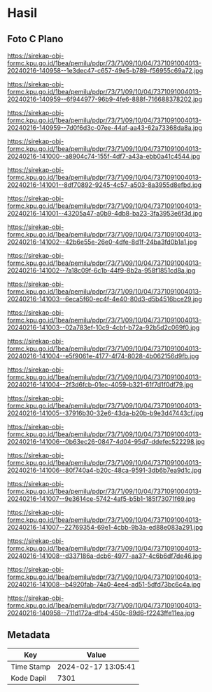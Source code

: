 # Hasil

## Foto C Plano

https://sirekap-obj-formc.kpu.go.id/1bea/pemilu/pdpr/73/71/09/10/04/7371091004013-20240216-140958--1e3dec47-c657-49e5-b789-f56955c69a72.jpg

https://sirekap-obj-formc.kpu.go.id/1bea/pemilu/pdpr/73/71/09/10/04/7371091004013-20240216-140959--6f944977-96b9-4fe6-888f-716688378202.jpg

https://sirekap-obj-formc.kpu.go.id/1bea/pemilu/pdpr/73/71/09/10/04/7371091004013-20240216-140959--7d0f6d3c-07ee-44af-aa43-62a73368da8a.jpg

https://sirekap-obj-formc.kpu.go.id/1bea/pemilu/pdpr/73/71/09/10/04/7371091004013-20240216-141000--a8904c74-155f-4df7-a43a-ebb0a41c4544.jpg

https://sirekap-obj-formc.kpu.go.id/1bea/pemilu/pdpr/73/71/09/10/04/7371091004013-20240216-141001--8df70892-9245-4c57-a503-8a3955d8efbd.jpg

https://sirekap-obj-formc.kpu.go.id/1bea/pemilu/pdpr/73/71/09/10/04/7371091004013-20240216-141001--43205a47-a0b9-4db8-ba23-3fa3953e6f3d.jpg

https://sirekap-obj-formc.kpu.go.id/1bea/pemilu/pdpr/73/71/09/10/04/7371091004013-20240216-141002--42b6e55e-26e0-4dfe-8d1f-24ba3fd0b1a1.jpg

https://sirekap-obj-formc.kpu.go.id/1bea/pemilu/pdpr/73/71/09/10/04/7371091004013-20240216-141002--7a18c09f-6c1b-44f9-8b2a-958f1851cd8a.jpg

https://sirekap-obj-formc.kpu.go.id/1bea/pemilu/pdpr/73/71/09/10/04/7371091004013-20240216-141003--6eca5f60-ec4f-4e40-80d3-d5b4516bce29.jpg

https://sirekap-obj-formc.kpu.go.id/1bea/pemilu/pdpr/73/71/09/10/04/7371091004013-20240216-141003--02a783ef-10c9-4cbf-b72a-92b5d2c069f0.jpg

https://sirekap-obj-formc.kpu.go.id/1bea/pemilu/pdpr/73/71/09/10/04/7371091004013-20240216-141004--e5f9061e-4177-4f74-8028-4b062156d9fb.jpg

https://sirekap-obj-formc.kpu.go.id/1bea/pemilu/pdpr/73/71/09/10/04/7371091004013-20240216-141004--2f3d6fcb-01ec-4059-b321-61f7d1f0df79.jpg

https://sirekap-obj-formc.kpu.go.id/1bea/pemilu/pdpr/73/71/09/10/04/7371091004013-20240216-141005--37916b30-32e6-43da-b20b-b9e3d47443cf.jpg

https://sirekap-obj-formc.kpu.go.id/1bea/pemilu/pdpr/73/71/09/10/04/7371091004013-20240216-141006--0b63ec26-0847-4d04-95d7-ddefec522298.jpg

https://sirekap-obj-formc.kpu.go.id/1bea/pemilu/pdpr/73/71/09/10/04/7371091004013-20240216-141006--80f740a4-b20c-48ca-9591-3db6b7ea9d1c.jpg

https://sirekap-obj-formc.kpu.go.id/1bea/pemilu/pdpr/73/71/09/10/04/7371091004013-20240216-141007--9e3614ce-5742-4af5-b5b1-185f73071f69.jpg

https://sirekap-obj-formc.kpu.go.id/1bea/pemilu/pdpr/73/71/09/10/04/7371091004013-20240216-141007--22769354-69e1-4cbb-9b3a-ed88e083a291.jpg

https://sirekap-obj-formc.kpu.go.id/1bea/pemilu/pdpr/73/71/09/10/04/7371091004013-20240216-141008--d337186a-dcb6-4977-aa37-4c6b6df7de46.jpg

https://sirekap-obj-formc.kpu.go.id/1bea/pemilu/pdpr/73/71/09/10/04/7371091004013-20240216-141008--b4920fab-74a0-4ee4-ad51-5dfd73bc6c4a.jpg

https://sirekap-obj-formc.kpu.go.id/1bea/pemilu/pdpr/73/71/09/10/04/7371091004013-20240216-140958--711d172a-dfb4-450c-89d6-f2243ffe11ea.jpg


## Metadata

| Key        | Value               |
| ---------- | ------------------- |
| Time Stamp | 2024-02-17 13:05:41 |
| Kode Dapil | 7301                |



